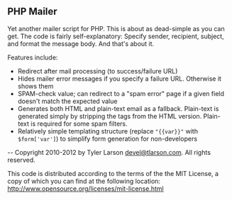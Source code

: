 ## PHP Mailer

Yet another mailer script for PHP. This is about as dead-simple as you can get.
The code is fairly self-explanatory: Specify sender, recipient, subject, and 
format the message body. And that's about it.

Features include:

  * Redirect after mail processing (to success/failure URL)
  * Hides mailer error messages if you specify a failure URL. Otherwise it shows them
  * SPAM-check value; can redirect to a "spam error" page if a given field
    doesn't match the expected value
  * Generates both HTML and plain-text email as a fallback. Plain-text is generated simply
    by stripping the tags from the HTML version. Plain-text is required for some spam filters. 
  * Relatively simple templating structure (replace `"{{var}}"` with `$form['var']`) to simplify
    form generation for non-developers
    
-- 
Copyright 2010-2012 by Tyler Larson <devel@tlarson.com>. All rights reserved.  

This code is distributed according to the terms of the the MIT License,
a copy of which you can find at the following location:  
http://www.opensource.org/licenses/mit-license.html
